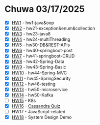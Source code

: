 # Chuwa 03/17/2025

* [x] [HW1](./Short%20Questions/HW1.md) - hw1-java&oop
* [x] [HW2](./Short%20Questions/HW2.md) - hw21-exception&enum&collection
* [x] [HW3](./Short%20Questions/HW3.md) - hw23-java8
* [x] [HW4](./Short%20Questions/HW4.md) - hw24-multiThreading
* [x] [HW5](./Short%20Questions/HW5.md) - hw30-DB&REST-APIs
* [x] [HW6](./Short%20Questions/HW6.md) - hw40-springboot-post
* [x] [HW7](./Short%20Questions/HW7.md) - hw41-springboot-CRUD
* [x] [HW8](./Short%20Questions/HW8.md) - hw42-Spring-Data
* [x] [HW9](./Short%20Questions/HW9.md) - hw43-Spring-Basic
* [x] [HW10](./Short%20Questions/HW10.md) - hw44-Spring-MVC
* [x] [HW11](./Short%20Questions/HW11.md) - hw45-SpringSecurity
* [x] [HW12](./Short%20Questions/HW12.md) - hw46-testing
* [x] [HW13](./Short%20Questions/HW13.md) - hw50-microservice
* [x] [HW14](./Short%20Questions/HW14.md) - hw50-Kafka
* [ ] [HW15](./Short%20Questions/HW15.md) - K8s
* [x] [HW16](./Short%20Questions/HW16.md) - [Cassandra Quiz](https://forms.gle/dika3ddN4LNnMKAL6)
* [ ] HW17 - JavaScript-related
* [x] [HW18](./Short%20Questions/HW18.md) - System Design Demo